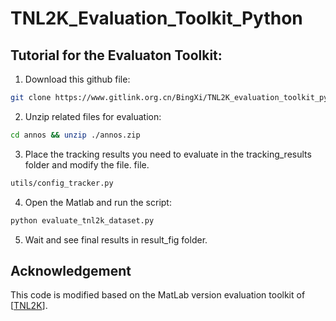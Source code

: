 # TNL2K_Evaluation_Toolkit_Python

## Tutorial for the Evaluaton Toolkit:

1. Download this github file:

```bash
git clone https://www.gitlink.org.cn/BingXi/TNL2K_evaluation_toolkit_python
```

2. Unzip related files for evaluation:

```bash
cd annos && unzip ./annos.zip
```

3. Place the tracking results you need to evaluate in the tracking_results folder and modify the file.
   file.

```bash
utils/config_tracker.py
```

4. Open the Matlab and run the script:

```bash
python evaluate_tnl2k_dataset.py
```

5. Wait and see final results in result_fig folder.

## Acknowledgement

This code is modified based on the MatLab version evaluation toolkit
of [[TNL2K](https://github.com/wangxiao5791509/TNL2K_evaluation_toolkit)].
